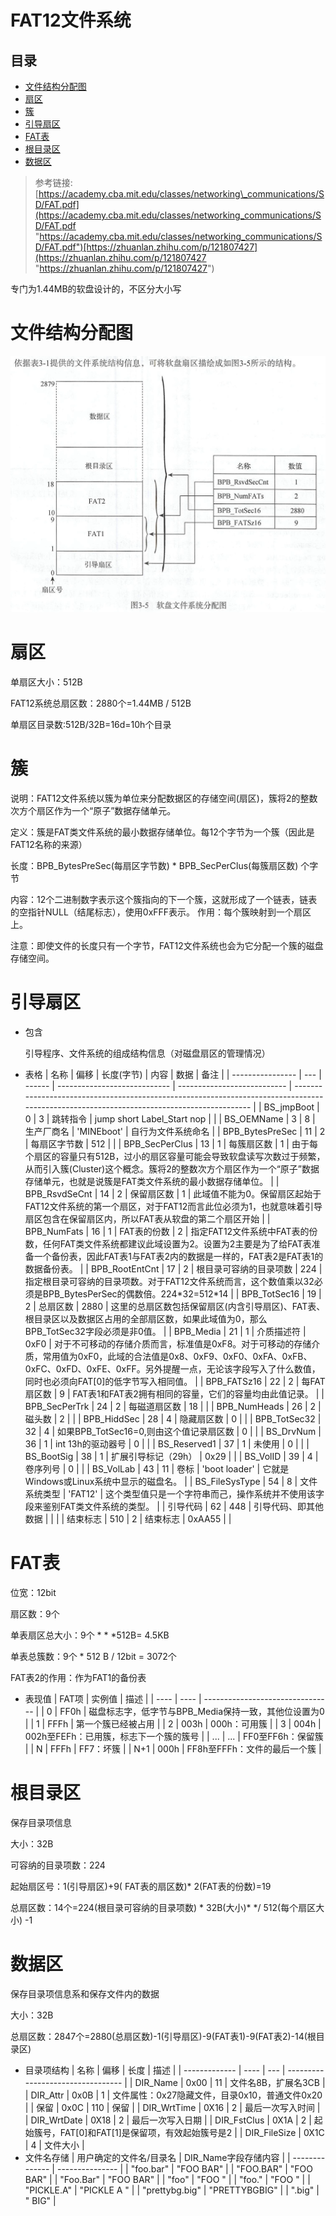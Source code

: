 # FAT12文件系统

## 目录

-   [文件结构分配图](#文件结构分配图)
-   [扇区](#扇区)
-   [簇](#簇)
-   [引导扇区](#引导扇区)
-   [FAT表](#FAT表)
-   [根目录区](#根目录区)
-   [数据区](#数据区)

> 参考链接:
> [https://academy.cba.mit.edu/classes/networking\_communications/SD/FAT.pdf](https://academy.cba.mit.edu/classes/networking_communications/SD/FAT.pdf "https://academy.cba.mit.edu/classes/networking_communications/SD/FAT.pdf")[https://zhuanlan.zhihu.com/p/121807427](https://zhuanlan.zhihu.com/p/121807427 "https://zhuanlan.zhihu.com/p/121807427")

专门为1.44MB的软盘设计的，不区分大小写

# 文件结构分配图

![](image/image_pH5Y1pzYjd.png)

# 扇区

单扇区大小：512B

FAT12系统总扇区数：2880个=1.44MB / 512B

单扇区目录数:512B/32B=16d=10h个目录

# 簇

说明：FAT12文件系统以簇为单位来分配数据区的存储空间(扇区)，簇将2的整数次方个扇区作为一个“原子”数据存储单元。

定义：簇是FAT类文件系统的最小数据存储单位。每12个字节为一个簇（因此是FAT12名称的来源）

长度：BPB\_BytesPreSec(每扇区字节数) \* BPB\_SecPerClus(每簇扇区数) 个字节

内容：12个二进制数字表示这个簇指向的下一个簇，这就形成了一个链表，链表的空指针NULL（结尾标志），使用0xFFF表示。
作用：每个簇映射到一个扇区上。

注意：即使文件的长度只有一个字节，FAT12文件系统也会为它分配一个簇的磁盘存储空间。&#x20;

# 引导扇区

-   包含

    引导程序、文件系统的组成结构信息（对磁盘扇区的管理情况）
-   表格
    | 名称               | 偏移  | 长度(字节) | 内容                           | 数据                          | 备注                                                                                                                                        |
    | ---------------- | --- | ------ | ---------------------------- | --------------------------- | ----------------------------------------------------------------------------------------------------------------------------------------- |
    | BS\_jmpBoot      | 0   | 3      | 跳转指令                         | jump short Label\_Start nop |                                                                                                                                           |
    | BS\_OEMName      | 3   | 8      | 生产厂商名                        | 'MINEboot'                  | 自行为文件系统命名                                                                                                                                 |
    | BPB\_BytesPreSec | 11  | 2      | 每扇区字节数                       | 512                         |                                                                                                                                           |
    | BPB\_SecPerClus  | 13  | 1      | 每簇扇区数                        | 1                           | 由于每个扇区的容量只有512B，过小的扇区容量可能会导致软盘读写次数过于频繁，从而引入簇(Cluster)这个概念。簇将2的整数次方个扇区作为一个“原子”数据存储单元，也就是说簇是FAT类文件系统的最小数据存储单位。                              |
    | BPB\_RsvdSeCnt   | 14  | 2      | 保留扇区数                        | 1                           | 此域值不能为0。保留扇区起始于FAT12文件系统的第一个扇区，对于FAT12而言此位必须为1，也就意味着引导扇区包含在保留扇区内，所以FAT表从软盘的第二个扇区开始                                                        |
    | BPB\_NumFats     | 16  | 1      | FAT表的份数                      | 2                           | 指定FAT12文件系统中FAT表的份数，任何FAT类文件系统都建议此域设置为2。设置为2主要是为了给FAT表准备一个备份表，因此FAT表1与FAT表2内的数据是一样的，FAT表2是FAT表1的数据备份表。                                    |
    | BPB\_RootEntCnt  | 17  | 2      | 根目录可容纳的目录项数                  | 224                         | 指定根目录可容纳的目录项数。对于FAT12文件系统而言，这个数值乘以32必须是BPB\_BytesPerSec的偶数倍。224\*32=512\*14                                                               |
    | BPB\_TotSec16    | 19  | 2      | 总扇区数                         | 2880                        | 这里的总扇区数包括保留扇区(内含引导扇区)、FAT表、根目录区以及数据区占用的全部扇区数，如果此域值为0，那么BPB\_TotSec32字段必须是非0值。                                                             |
    | BPB\_Media       | 21  | 1      | 介质描述符                        | 0xF0                        | 对于不可移动的存储介质而言，标准值是0xF8。对于可移动的存储介质，常用值为0xF0，此域的合法值是0x8、0xF9、0xF0、0xFA、0xFB、0xFC、0xFD、0xFE、0xFF。另外提醒一点，无论该字段写入了什么数值，同时也必须向FAT\[0]的低字节写入相同值。 |
    | BPB\_FATSz16     | 22  | 2      | 每FAT扇区数                      | 9                           | FAT表1和FAT表2拥有相同的容量，它们的容量均由此值记录。                                                                                                           |
    | BPB\_SecPerTrk   | 24  | 2      | 每磁道扇区数                       | 18                          |                                                                                                                                           |
    | BPB\_NumHeads    | 26  | 2      | 磁头数                          | 2                           |                                                                                                                                           |
    | BPB\_HiddSec     | 28  | 4      | 隐藏扇区数                        | 0                           |                                                                                                                                           |
    | BPB\_TotSec32    | 32  | 4      | 如果BPB\_TotSec16=0,则由这个值记录扇区数 | 0                           |                                                                                                                                           |
    | BS\_DrvNum       | 36  | 1      | int 13h的驱动器号                 | 0                           |                                                                                                                                           |
    | BS\_Reserved1    | 37  | 1      | 未使用                          | 0                           |                                                                                                                                           |
    | BS\_BootSig      | 38  | 1      | 扩展引导标记（29h）                  | 0x29                        |                                                                                                                                           |
    | BS\_VolID        | 39  | 4      | 卷序列号                         | 0                           |                                                                                                                                           |
    | BS\_VolLab       | 43  | 11     | 卷标                           | 'boot loader'               | 它就是Windows或Linux系统中显示的磁盘名。                                                                                                                |
    | BS\_FileSysType  | 54  | 8      | 文件系统类型                       | 'FAT12'                     | 这个类型值只是一个字符串而己，操作系统并不使用该字段来鉴别FAT类文件系统的类型。                                                                                                 |
    | 引导代码             | 62  | 448    | 引导代码、即其他数据                   |                             |                                                                                                                                           |
    | 结束标志             | 510 | 2      | 结束标志                         | 0xAA55                      |                                                                                                                                           |

# FAT表

位宽：12bit

扇区数：9个

单表扇区总大小：9个 \* \* \*512B= 4.5KB

单表总簇数：9个  \* 512 B / 12bit = 3072个

FAT表2的作用：作为FAT1的备份表

-   表现值
    | FAT项 | 实例值  | 描述                               |
    | ---- | ---- | -------------------------------- |
    | 0    | FF0h | 磁盘标志字，低字节与BPB\_Media保持一致，其他位设置为0 |
    | 1    | FFFh | 第一个簇已经被占用                        |
    | 2    | 003h | 000h：可用簇                         |
    | 3    | 004h | 002h至FEFh：已用簇，标志下一个簇的簇号          |
    | ...  | ...  | FF0至FF6h：保留簇                     |
    | N    | FFFh | FF7：坏簇                           |
    | N+1  | 000h | FF8h至FFFh：文件的最后一个簇               |

# 根目录区

保存目录项信息

大小：32B

可容纳的目录项数：224

起始扇区号：1(引导扇区)+9( FAT表的扇区数)\* 2(FAT表的份数)=19

总扇区数：14个=224(根目录可容纳的目录项数) \* 32B(大小)\* \*/ 512(每个扇区大小) -1

# 数据区

保存目录项信息系和保存文件内的数据

大小：32B

总扇区数：2847个=2880(总扇区数)-1(引导扇区)-9(FAT表1)-9(FAT表2)-14(根目录区)

-   目录项结构
    | 名称            | 偏移   | 长度  | 描述                                |
    | ------------- | ---- | --- | --------------------------------- |
    | DIR\_Name     | 0x00 | 11  | 文件名8B，扩展名3CB                      |
    | DIR\_Attr     | 0x0B | 1   | 文件属性：0x27隐藏文件，目录0x10，普通文件0x20     |
    | 保留            | 0x0C | 110 | 保留                                |
    | DIR\_WrtTime  | 0X16 | 2   | 最后一次写入时间                          |
    | DIR\_WrtDate  | 0X18 | 2   | 最后一次写入日期                          |
    | DIR\_FstClus  | 0X1A | 2   | 起始簇号，FAT\[0]和FAT\[1]是保留项，有效起始簇号是2 |
    | DIR\_FileSize | 0X1C | 4   | 文件大小                              |
-   文件名存储
    | 用户确定的文件名/目录名   | DIR\_Name字段存储内容 |
    | -------------- | --------------- |
    | "foo.bar"      | "FOO  BAR"      |
    | "FOO.BAR"      | "FOO  BAR"      |
    | "Foo.Bar"      | "FOO  BAR"      |
    | "foo"          | "FOO  "         |
    | "foo."         | "FOO  "         |
    | "PICKLE.A"     | "PICKLE  A  "   |
    | "prettybg.big" | "PRETTYBGBIG"   |
    | ".big"         | "  BIG"         |
